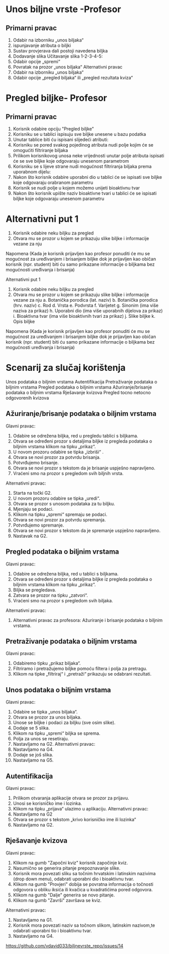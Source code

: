 ﻿
# Unos biljne vrste -Profesor
## Primarni pravac
1.	Odabir na izborniku „unos biljaka“
1.	ispunjavanje atributa o biljki
1.	Sustav provjerava dali postoji navedena biljka
1.	Dodavanje slika Učitavanje slika 1-2-3-4-5:
1.	Odabir opcije „spremi“
1.	Povratak na prozor „unos biljaka“
Alternativni pravac
1.	Odabir na izborniku „unos biljaka“
1.	Odabir opcije „pregled biljaka“ ili „pregled rezultata kviza“

# Pregled biljke- Profesor
##	Primarni pravac
1.	Korisnik odabire opciju "Pregled biljke"
1.	Korisniku se u tablici ispisuju sve biljke unesene u bazu podatka
1.	Unutar tablice biti ću ispisani slijedeći atributi:
1.	Korisniku se pored svakog pojedinog atributa nudi polje kojim će se omogućiti filtriranje biljaka
1.	Prilikom korisnikovog unosa neke vrijednosti unutar polje atributa ispisati će se sve biljke koje odgovaraju unesenom parametrom
1.	Korisniku se s lijeve strane nudi mogućnost filtriranja biljaka prema uporabnom dijelu:
1.	Nakon što korisnik odabire uporabni dio u tablici će se ispisati sve biljke koje odgovaraju orabranom parametru
1.	Korisnik se nudi polje u kojem možemo unijeti bioaktivnu tvar
1.	Nakon što korisnik upište naziv bioaktivne tvari u tablici će se ispisati biljke koje odgovaraju unesenom parametru
# Alternativni put 1
1.	Korisnik odabire neku biljku za pregled
1.	Otvara mu se prozor u kojem se prikazuju slike biljke i informacije vezane za nju

Napomena (Kada je korisnik prijavljen kao profesor ponuditi će mu se mogućnost za uređivanjem i brisanjem biljke dok je prijavljen kao običan korisnik (npr. student) biti ću samo prikazane informacije o biljkama bez mogućnosti uređivanja i brisanja)

Alternativni put 1
1.	Korisnik odabire neku biljku za pregled
2.	Otvara mu se prozor u kojem se prikazuju slike biljke i informacije vezane za nju
a.	Botanička porodica (lat. naziv)
b.	Botanička porodica (hrv. naziv)
c.	Rod
d.	Vrsta
e.	Podvrsta
f.	Varijetet
g.	Sinonim (ima više naziva za prikaz)
h.	Uporabni dio (ima više uporabnih dijelova za prikaz)
i.	Bioaktivna tvar (ima više bioaktivnih tvari za prikaz)
j.	Slike biljke 
k.	Opis biljke

Napomena (Kada je korisnik prijavljen kao profesor ponuditi će mu se mogućnost za uređivanjem i brisanjem biljke dok je prijavljen kao običan korisnik (npr. student) biti ću samo prikazane informacije o biljkama bez mogućnosti uređivanja i brisanja)
 

# Scenarij za slučaj korištenja

Unos podataka o biljnim vrstama
Autentifikacija
Pretraživanje podataka o biljnim vrstama
Pregled podataka o biljnim vrstama
Ažuriranje/brisanje podataka o biljnim vrstama
Rješavanje kvizova
Pregled tocno netocno odgovorenih kvizova

## Ažuriranje/brisanje podataka o biljnim vrstama

Glavni pravac:
1.	Odabire se odrežena biljka, red u pregledu tablici s biljkama.
2.	Otvara se određeni prozor s detaljima biljke iz pregleda podataka o biljnim vrstama klikom na tipku „prikaz“.
3.	U novom prozoru odabire se tipka „izbriši“ .
4.	Otvara se novi prozor za potvrdu brisanja.
5.	Potvrđujemo brisanje.
6.	Otvara se novi prozor s tekstom da je brisanje uspješno napravljeno.
7.	Vraćeni smo na prozor s pregledom svih biljnih vrsta.

Alternativni pravac:
1.	Starta na točki G2.
2.	U novom prozoru odabire se tipka „uredi“.
3.	Otvara se prozor s unosom podataka za tu biljku.
4.	Mjenjaju se podaci.
5.	Klikom na tipku „spremi“ spremaju se podaci.
6.	Otvara se novi prozor za potvrdu spremanja.
7.	Potvrđujemo spremanje.
8.	Otvara se novi prozor s tekstom da je spremanje uspješno napravljeno.
9.	Nastavak na G2.


## Pregled podataka o biljnim vrstama

Glavni pravac:
1.	Odabire se odrežena biljka, red u tablici s biljkama.
2.	Otvara se određeni prozor s detaljima biljke iz pregleda podataka o biljnim vrstama klikom na tipku „prikaz“.
3.	Biljka se pregledava.
4.	Zatvara se prozor na tipku „zatvori“.
5.	Vraćeni smo na prozor s pregledom svih biljaka.

Alternativni pravac:
1.	Alternativni pravac za profesora: Ažuriranje i brisanje podataka o biljnim vrstama.


## Pretraživanje podataka o biljnim vrstama

Glavni pravac:
1.	Odabiremo tipku „prikaz biljaka“.
2.	Filtriramo i pretražujemo biljke pomoću filtera i polja za pretragu.
3.	Klikom na tipke „filtriraj“ i „pretraži“ prikazuju se odabrani rezultati.


## Unos podataka o biljnim vrstama

Glavni pravac:
1.	Odabire se tipka „unos biljaka“.
2.	Otvara se prozor za unos biljaka.
3.	Unose se biljke i podaci za biljku (sve osim slike).
4.	Dodaje se 5 slika.
5.	Klikom na tipku „spremi“ biljka se sprema.
6.	Polja za unos se resetiraju.
7.	Nastavljamo na G2.
Alternativni pravac:
8.	Nastavljamo na G4.
9.	Dodaje se još slika.
10.	Nastavljamo na G5.

## Autentifikacija

Glavni pravac:
1.	Prilikom otvaranja aplikacije otvara se prozor za prijavu.
2.	Unosi se korisničko ime i lozinka.
3.	Klikom na tipku „prijava“ ulazimo u aplikaciju.
Alternativni pravac:
4.	Nastavljamo na G2
5.	Otvara se prozor s tekstom „krivo korisničko ime ili lozinka“
6.	Nastavljamo na G2.

## Rješavanje kvizova

Glavni pravac:
1.	Klikom na gumb "Započni kviz" korisnik započinje kviz.
2.	Nasumično se generira pitanje prepoznavanje slike.
3.	Korisnik mora povezati sliku sa točnim hrvatskim i latinskim nazivima (drop down menu), odabrati uporabni dio i bioaktivnu tvar.
4.	Klikom na gumb "Provjeri" dobija se povratna informacija o točnosti odgovora u obliku iksića ili kvačica u kvadratićima pored odgovora.
5.	Klikom na gumb "Dalje" generira se novo pitanje.
6.	Klikom na gumb "Završi" završava se kviz.

Alternativni pravac:
1.	Nastavljamo na G1.
2.	Korisnik mora povezati naziv sa točnom slikom, latinskim nazivom,te odabrati uporabni tio i bioaktivnu tvar.
3.	Nastavljamo na G4.

https://github.com/vdavid033/biljnevrste_repo/issues/14
